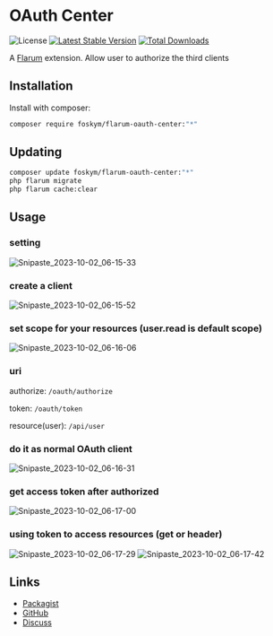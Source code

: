 # OAuth Center

![License](https://img.shields.io/badge/license-MIT-blue.svg) [![Latest Stable Version](https://img.shields.io/packagist/v/foskym/flarum-oauth-center.svg)](https://packagist.org/packages/foskym/flarum-oauth-center) [![Total Downloads](https://img.shields.io/packagist/dt/foskym/flarum-oauth-center.svg)](https://packagist.org/packages/foskym/flarum-oauth-center)

A [Flarum](http://flarum.org) extension. Allow user to authorize the third clients

## Installation

Install with composer:

```sh
composer require foskym/flarum-oauth-center:"*"
```

## Updating

```sh
composer update foskym/flarum-oauth-center:"*"
php flarum migrate
php flarum cache:clear
```

## Usage

### setting
![Snipaste_2023-10-02_06-15-33](https://github.com/FoskyM/flarum-oauth-center/assets/39661663/0e8352bf-0aeb-4605-bd84-aaedf8cae0e8)

### create a client
![Snipaste_2023-10-02_06-15-52](https://github.com/FoskyM/flarum-oauth-center/assets/39661663/e9879852-f4ec-4a04-9f81-58004692493c)

### set scope for your resources (user.read is default scope)
![Snipaste_2023-10-02_06-16-06](https://github.com/FoskyM/flarum-oauth-center/assets/39661663/31648ad2-4326-47e0-9d26-c0e3b2f30f8d)

### uri
authorize: `/oauth/authorize`

token: `/oauth/token`

resource(user): `/api/user`

### do it as normal OAuth client
![Snipaste_2023-10-02_06-16-31](https://github.com/FoskyM/flarum-oauth-center/assets/39661663/1632672e-e631-41bc-b794-40428157b41c)

### get access token after authorized
![Snipaste_2023-10-02_06-17-00](https://github.com/FoskyM/flarum-oauth-center/assets/39661663/52f1b984-345b-4e09-8b8c-dcdf39712fb3)

### using token to access resources (get or header)
![Snipaste_2023-10-02_06-17-29](https://github.com/FoskyM/flarum-oauth-center/assets/39661663/aa79ad3b-a480-4d09-9159-359be4518f4b)
![Snipaste_2023-10-02_06-17-42](https://github.com/FoskyM/flarum-oauth-center/assets/39661663/5054ac5b-da79-4db3-9703-94e10a1cde5f)

## Links

- [Packagist](https://packagist.org/packages/foskym/flarum-oauth-center)
- [GitHub](https://github.com/foskym/flarum-oauth-center)
- [Discuss](https://discuss.flarum.org/d/33413-oauth-center)
